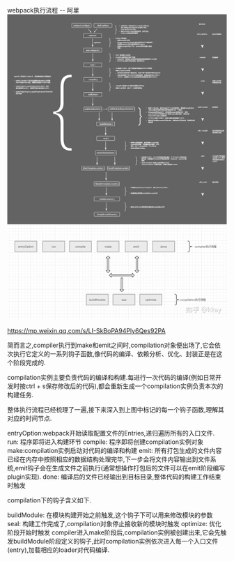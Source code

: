webpack执行流程 -- 阿里
![img](./webpack静态资源/webpack.png)
![img](./webpack静态资源/webpack工作流程.jpg)

https://mp.weixin.qq.com/s/LI-SkBoPA94Ply6Qes92PA



简而言之,compiler执行到make和emit之间时,compilation对象便出场了,它会依次执行它定义的一系列钩子函数,像代码的编译、依赖分析、优化、封装正是在这个阶段完成的.

compilation实例主要负责代码的编译和构建.每进行一次代码的编译(例如日常开发时按ctrl + s保存修改后的代码),都会重新生成一个compilation实例负责本次的构建任务.

整体执行流程已经梳理了一遍,接下来深入到上图中标记的每一个钩子函数,理解其对应的时间节点.

entryOption:webpack开始读取配置文件的Entries,递归遍历所有的入口文件.
run: 程序即将进入构建环节
compile: 程序即将创建compilation实例对象
make:compilation实例启动对代码的编译和构建
emit: 所有打包生成的文件内容已经在内存中按照相应的数据结构处理完毕,下一步会将文件内容输出到文件系统,emit钩子会在生成文件之前执行(通常想操作打包后的文件可以在emit阶段编写plugin实现).
done: 编译后的文件已经输出到目标目录,整体代码的构建工作结束时触发


compilation下的钩子含义如下.

buildModule: 在模块构建开始之前触发,这个钩子下可以用来修改模块的参数
seal: 构建工作完成了,compilation对象停止接收新的模块时触发
optimize: 优化阶段开始时触发
compiler进入make阶段后,compilation实例被创建出来,它会先触发buildModule阶段定义的钩子,此时compilation实例依次进入每一个入口文件(entry),加载相应的loader对代码编译.